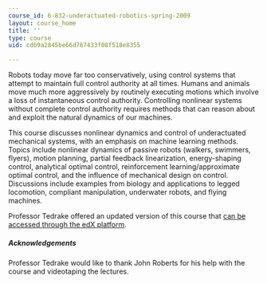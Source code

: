 ```yaml
---
course_id: 6-832-underactuated-robotics-spring-2009
layout: course_home
title: ''
type: course
uid: cdb9a2845be66d767433f08f518e8355

---
```

Robots today move far too conservatively, using control systems that attempt to maintain full control authority at all times. Humans and animals move much more aggressively by routinely executing motions which involve a loss of instantaneous control authority. Controlling nonlinear systems without complete control authority requires methods that can reason about and exploit the natural dynamics of our machines.

This course discusses nonlinear dynamics and control of underactuated mechanical systems, with an emphasis on machine learning methods. Topics include nonlinear dynamics of passive robots (walkers, swimmers, flyers), motion planning, partial feedback linearization, energy-shaping control, analytical optimal control, reinforcement learning/approximate optimal control, and the influence of mechanical design on control. Discussions include examples from biology and applications to legged locomotion, compliant manipulation, underwater robots, and flying machines.

Professor Tedrake offered an updated version of this course that [can be accessed through the edX platform](https://www.edx.org/course/underactuated-robotics-mitx-6-832x-0?utm_source=OCW&utm_medium=6-832CHP&utm_campaign=OCW).

##### Acknowledgements

Professor Tedrake would like to thank John Roberts for his help with the course and videotaping the lectures.

